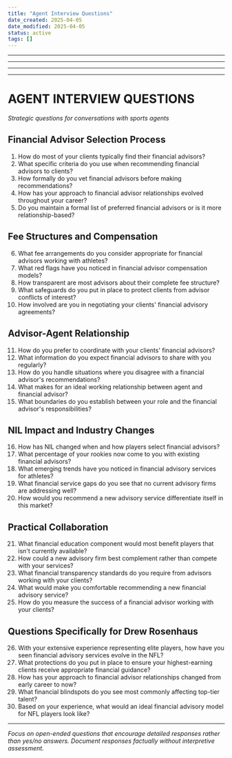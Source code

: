 ```yaml
---
title: "Agent Interview Questions"
date_created: 2025-04-05
date_modified: 2025-04-05
status: active
tags: []
---
```


---

---

---

---

# AGENT INTERVIEW QUESTIONS
*Strategic questions for conversations with sports agents*

## Financial Advisor Selection Process

1. How do most of your clients typically find their financial advisors?
2. What specific criteria do you use when recommending financial advisors to clients?
3. How formally do you vet financial advisors before making recommendations?
4. How has your approach to financial advisor relationships evolved throughout your career?
5. Do you maintain a formal list of preferred financial advisors or is it more relationship-based?

## Fee Structures and Compensation

6. What fee arrangements do you consider appropriate for financial advisors working with athletes?
7. What red flags have you noticed in financial advisor compensation models?
8. How transparent are most advisors about their complete fee structure?
9. What safeguards do you put in place to protect clients from advisor conflicts of interest?
10. How involved are you in negotiating your clients' financial advisory agreements?

## Advisor-Agent Relationship

11. How do you prefer to coordinate with your clients' financial advisors?
12. What information do you expect financial advisors to share with you regularly?
13. How do you handle situations where you disagree with a financial advisor's recommendations?
14. What makes for an ideal working relationship between agent and financial advisor?
15. What boundaries do you establish between your role and the financial advisor's responsibilities?

## NIL Impact and Industry Changes

16. How has NIL changed when and how players select financial advisors?
17. What percentage of your rookies now come to you with existing financial advisors?
18. What emerging trends have you noticed in financial advisory services for athletes?
19. What financial service gaps do you see that no current advisory firms are addressing well?
20. How would you recommend a new advisory service differentiate itself in this market?

## Practical Collaboration

21. What financial education component would most benefit players that isn't currently available?
22. How could a new advisory firm best complement rather than compete with your services?
23. What financial transparency standards do you require from advisors working with your clients?
24. What would make you comfortable recommending a new financial advisory service?
25. How do you measure the success of a financial advisor working with your clients?

## Questions Specifically for Drew Rosenhaus

26. With your extensive experience representing elite players, how have you seen financial advisory services evolve in the NFL?
27. What protections do you put in place to ensure your highest-earning clients receive appropriate financial guidance?
28. How has your approach to financial advisor relationships changed from early career to now?
29. What financial blindspots do you see most commonly affecting top-tier talent?
30. Based on your experience, what would an ideal financial advisory model for NFL players look like?

---
*Focus on open-ended questions that encourage detailed responses rather than yes/no answers. Document responses factually without interpretive assessment.*
